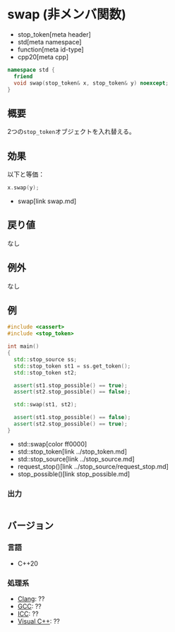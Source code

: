# swap (非メンバ関数)
* stop_token[meta header]
* std[meta namespace]
* function[meta id-type]
* cpp20[meta cpp]

```cpp
namespace std {
  friend
  void swap(stop_token& x, stop_token& y) noexcept;
}
```

## 概要
2つの`stop_token`オブジェクトを入れ替える。


## 効果
以下と等価：

```cpp
x.swap(y);
```
* swap[link swap.md]


## 戻り値
なし


## 例外
なし


## 例
```cpp example
#include <cassert>
#include <stop_token>

int main()
{
  std::stop_source ss;
  std::stop_token st1 = ss.get_token();
  std::stop_token st2;

  assert(st1.stop_possible() == true);
  assert(st2.stop_possible() == false);

  std::swap(st1, st2);

  assert(st1.stop_possible() == false);
  assert(st2.stop_possible() == true);
}
```
* std::swap[color ff0000]
* std::stop_token[link ../stop_token.md]
* std::stop_source[link ../stop_source.md]
* request_stop()[link ../stop_source/request_stop.md]
* stop_possible()[link stop_possible.md]

### 出力
```
```

## バージョン
### 言語
- C++20

### 処理系
- [Clang](/implementation.md#clang): ??
- [GCC](/implementation.md#gcc): ??
- [ICC](/implementation.md#icc): ??
- [Visual C++](/implementation.md#visual_cpp): ??


